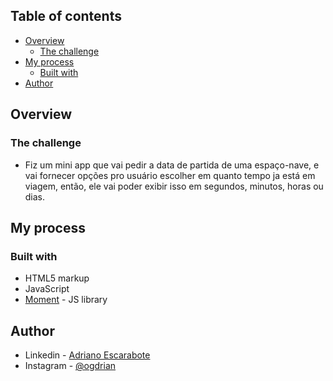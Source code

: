 ## Table of contents

- [Overview](#overview)
  - [The challenge](#the-challenge)
- [My process](#my-process)
  - [Built with](#built-with)
- [Author](#author)

## Overview

### The challenge

- Fiz um mini app que vai pedir a data de partida de uma espaço-nave, e vai fornecer opções pro usuário escolher em quanto tempo ja está em viagem, então, ele vai poder exibir isso em segundos, minutos, horas ou dias.

## My process

### Built with

- HTML5 markup
- JavaScript
- [Moment](https://momentjs.com/) - JS library

## Author

- Linkedin - [Adriano Escarabote](https://www.linkedin.com/in/adriano-escarabote-944b02233/)
- Instagram - [@ogdrian](https://www.instagram.com/ogdrian/)